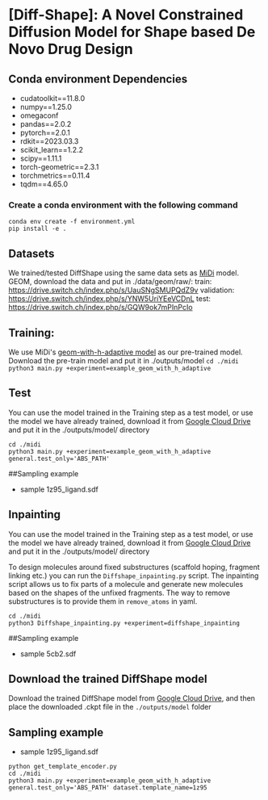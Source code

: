 # [Diff-Shape]: A Novel Constrained Diffusion Model for Shape based De Novo Drug Design

## Conda environment Dependencies
- cudatoolkit==11.8.0
- numpy==1.25.0
- omegaconf
- pandas==2.0.2
- pytorch==2.0.1
- rdkit==2023.03.3
- scikit_learn==1.2.2
- scipy==1.11.1
- torch-geometric==2.3.1
- torchmetrics==0.11.4
- tqdm==4.65.0
### Create a conda environment with the following command
```
conda env create -f environment.yml
pip install -e .
```
## Datasets
We trained/tested DiffShape using the same data sets as [MiDi](https://github.com/cvignac/MiDi) model.
GEOM, download the data and put in ./data/geom/raw/:
train: https://drive.switch.ch/index.php/s/UauSNgSMUPQdZ9v
validation: https://drive.switch.ch/index.php/s/YNW5UriYEeVCDnL
test: https://drive.switch.ch/index.php/s/GQW9ok7mPInPcIo
## Training:
We use MiDi's [geom-with-h-adaptive model](https://drive.google.com/file/d/1ExNpU7czGwhPWjpYCcz0mHGxLo8LvQ0b/view?usp=drive_link) as our pre-trained model.
Download the pre-train model and put it in ./outputs/model
``
cd ./midi
python3 main.py +experiment=example_geom_with_h_adaptive
``

## Test
You can use the model trained in the Training step as a test model, 
or use the model we have already trained, download it from 
[Google Cloud Drive](https://drive.google.com/drive/folders/1qTRhD-CvgXCE9cvWX5dHEzDxHsPH6Qck)
and put it in the ./outputs/model/ directory
```
cd ./midi
python3 main.py +experiment=example_geom_with_h_adaptive general.test_only='ABS_PATH'
```
##Sampling example
- sample 1z95_ligand.sdf


## Inpainting
You can use the model trained in the Training step as a test model,
or use the model we have already trained, download it from 
[Google Cloud Drive](https://drive.google.com/drive/folders/1qTRhD-CvgXCE9cvWX5dHEzDxHsPH6Qck)
and put it in the ./outputs/model/ directory

To design molecules around fixed substructures (scaffold hoping, fragment linking etc.) you can run the `Diffshape_inpainting.py` script.
The inpainting script allows us to fix parts of a molecule and generate new molecules based on the shapes of the unfixed fragments.
The way to remove substructures is to provide them in `remove_atoms` in yaml.
```
cd ./midi
python3 Diffshape_inpainting.py +experiment=diffshape_inpainting
```
##Sampling example
- sample 5cb2.sdf



## Download the trained DiffShape model
Download the trained DiffShape model from [Google Cloud Drive](https://drive.google.com/drive/folders/1qTRhD-CvgXCE9cvWX5dHEzDxHsPH6Qck), and then place the downloaded .ckpt file in the ```./outputs/model``` folder

## Sampling example
- sample 1z95_ligand.sdf
```
python get_template_encoder.py
cd ./midi
python3 main.py +experiment=example_geom_with_h_adaptive general.test_only='ABS_PATH' dataset.template_name=1z95
```

